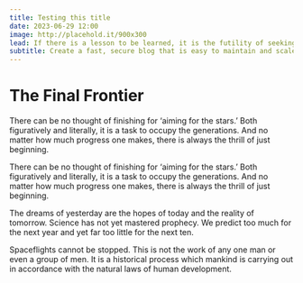 ```yaml
---
title: Testing this title
date: 2023-06-29 12:00
image: http://placehold.it/900x300
lead: If there is a lesson to be learned, it is the futility of seeking fulfillment in outer space. We need to judge ourselfs by who we are, not by where we go.
subtitle: Create a fast, secure blog that is easy to maintain and scale.
---
```



# The Final Frontier

There can be no thought of finishing for ‘aiming for the stars.’ Both figuratively and literally, it is a task to occupy the generations. And no matter how much progress one makes, there is always the thrill of just beginning.

There can be no thought of finishing for ‘aiming for the stars.’ Both figuratively and literally, it is a task to occupy the generations. And no matter how much progress one makes, there is always the thrill of just beginning.

        
The dreams of yesterday are the hopes of today and the reality of tomorrow. Science has not yet mastered prophecy. We predict too much for the next year and yet far too little for the next ten.
           
Spaceflights cannot be stopped. This is not the work of any one man or even a group of men. It is a historical process which mankind is carrying out in accordance with the natural laws of human development.
